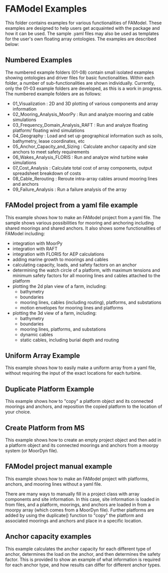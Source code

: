 # FAModel Examples

This folder contains examples for various functionalities of FAModel.
These examples are designed to help users get acquainted with the package and how it can be used.
The sample .yaml files may also be used as templates for the user's own floating array ontologies.
The examples are described below:

## Numbered Examples

The numbered example folders (01-08) contain small isolated examples showing ontologies and driver files for basic functionalities. Within each folder, a number of sub-functionalities are shown individually. Currently, only the 01-03 example folders are developed, as this is a work in progress. 
The numbered example folders are as follows:
- 01_Visualization : 2D and 3D plotting of various components and array information
- 02_Mooring_Analysis_MoorPy : Run and analyze mooring and cable simulations
- 03_Frequency_Domain_Analysis_RAFT : Run and analyze floating platform/ floating wind simulations
- 04_Geography : Load and set up geographical information such as soils, bathymetry, lease coordinates, etc
- 05_Anchor_Capacity_and_Sizing : Calculate anchor capacity and size anchors to meet safety requirements
- 06_Wakes_Analysis_FLORIS : Run and analyze wind turbine wake simulations
- 07_Cost_Analysis : Calculate total cost of array components, output spreadsheet breakdown of costs
- 08_Cable_Rerouting : Reroute intra-array cables around mooring lines and anchors
- 09_Failure_Analysis : Run a failure analysis of the array

## FAModel project from a yaml file example
This example shows how to make an FAModel project from a yaml file. The sample shows various possibilities for mooring and anchoring including shared moorings and shared anchors. It also shows some functionalities of FAModel including:
- integration with MoorPy
- integration with RAFT
- integration with FLORIS for AEP calculations
- adding marine growth to moorings and cables
- calculating capacity, loads, and safety factors on an anchor
- determining the watch circle of a platform, with maximum tensions and minimum safety factors for all mooring lines and cables attached to the platform
- plotting the 2d plan view of a farm, including: 
    - bathymetry
    - boundaries 
    - mooring lines, cables (including routing), platforms, and substations
    - motion envelopes for mooring lines and platforms
- plotting the 3d view of a farm, including: 
    - bathymetry
    - boundaries
    - mooring lines, platforms, and substations
    - dynamic cables
    - static cables, including burial depth and routing


## Uniform Array Example
This example shows how to easily make a uniform array from a yaml file, without requiring the input of the exact locations for each turbine. 

## Duplicate Platform Example
This example shows how to "copy" a platform object and its connected moorings and anchors, and reposition the copied platform to the location of your choice.

## Create Platform from MS
This example shows how to create an empty project object and then add in a platform object and its connected moorings and anchors from a moorpy system (or MoorDyn file).

## FAModel project manual example
This example shows how to make an FAModel project with platforms, anchors, and mooring lines without a yaml file. 

There are many ways to manually fill in a project class with array components and site information.
In this case, site information is loaded in from files, and a platform, moorings, and anchors are loaded in from a moorpy array (which comes from a MoorDyn file). Further platforms are added by using the duplicate() function to "copy" the platform and associated moorings and anchors and place in a specific location.

## Anchor capacity examples
This example calculates the anchor capacity for each different type of anchor, determines the load on the anchor, and then determines the safety factor. 
This is provided to show an example of what information is required for each anchor type, and how results can differ for different anchor types.